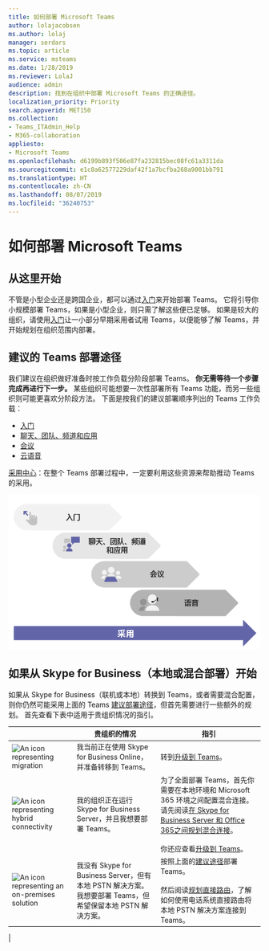 ```yaml
---
title: 如何部署 Microsoft Teams
author: lolajacobsen
ms.author: lolaj
manager: serdars
ms.topic: article
ms.service: msteams
ms.date: 1/28/2019
ms.reviewer: LolaJ
audience: admin
description: 找到在组织中部署 Microsoft Teams 的正确途径。
localization_priority: Priority
search.appverid: MET150
ms.collection:
- Teams_ITAdmin_Help
- M365-collaboration
appliesto:
- Microsoft Teams
ms.openlocfilehash: d6199b893f506e87fa232815bec08fc61a3311da
ms.sourcegitcommit: e1c8a62577229daf42f1a7bcfba268a9001bb791
ms.translationtype: HT
ms.contentlocale: zh-CN
ms.lasthandoff: 08/07/2019
ms.locfileid: "36240753"
---
```

# <a name="how-to-roll-out-microsoft-teams"></a>如何部署 Microsoft Teams

## <a name="start-here"></a>从这里开始
不管是小型企业还是跨国企业，都可以通过[入门](get-started-with-teams-quick-start.md)来开始部署 Teams。 它将引导你小规模部署 Teams，如果是小型企业，则只需了解这些便已足够。 如果是较大的组织，请使用[入门](get-started-with-teams-quick-start.md)让一小部分早期采用者试用 Teams，以便能够了解 Teams，并开始规划在组织范围内部署。 

## <a name="recommended-path-to-teams"></a>建议的 Teams 部署途径


我们建议在组织做好准备时按工作负载分阶段部署 Teams。 **你无需等待一个步骤完成再进行下一步。** 某些组织可能想要一次性部署所有 Teams 功能，而另一些组织则可能更喜欢分阶段方法。 下面是按我们的建议部署顺序列出的 Teams 工作负载：

- [入门](get-started-with-teams-quick-start.md)
- [聊天、团队、频道和应用](deploy-chat-teams-channels-microsoft-teams-landing-page.md)
- [会议](deploy-meetings-microsoft-teams-landing-page.md)
- [云语音](cloud-voice-landing-page.md)

[采用中心](adopt-microsoft-teams-landing-page.md)：在整个 Teams 部署过程中，一定要利用这些资源来帮助推动 Teams 的采用。

![说明 Teams 部署途径的图示](media/how-to-roll-out-teams-image1.png)


## <a name="if-youre-starting-from-skype-for-business-on-premises-or-hybrid-deployments"></a>如果从 Skype for Business（本地或混合部署）开始

如果从 Skype for Business（联机或本地）转换到 Teams，或者需要混合配置，则你仍然可能采用上面的 Teams [建议部署途径](#recommended-path-to-teams)，但首先需要进行一些额外的规划。 首先查看下表中适用于贵组织情况的指引。



|  |贵组织的情况|指引  |
|---------|---------|---------|
|<IMG src="https://docs.microsoft.com/en-us/office/media/icons/migration-blue.svg" alt="An icon representing migration" height="50" width="50">|我当前正在使用 Skype for Business Online，并准备转移到 Teams。 |转到[升级到 Teams](upgrade-start-here.md)。        |
|<IMG SRC="https://docs.microsoft.com/en-us/office/media/icons/hybrid-blue.svg" alt="An icon representing hybrid connectivity" height="50" width="50">|我的组织正在运行 Skype for Business Server，并且我想要部署 Teams。 |为了全面部署 Teams，首先你需要在本地环境和 Microsoft 365 环境之间配置混合连接。 请先阅读[在 Skype for Business Server 和 Office 365之间规划混合连接](https://docs.microsoft.com/skypeforbusiness/hybrid/plan-hybrid-connectivity)。 <br><br>你还应查看[升级到 Teams](upgrade-start-here.md)。    |
|<IMG src="https://docs.microsoft.com/en-us/office/media/icons/on-premises.svg" alt="An icon representing an on-premises solution" height="50" width="50">|我没有 Skype for Business Server，但有本地 PSTN 解决方案。 我想要部署 Teams，但希望保留本地 PSTN 解决方案。 |按照上面的[建议途径](#recommended-path-to-teams)部署 Teams。<br><br>然后阅读[规划直接路由](direct-routing-plan.md)，了解如何使用电话系统直接路由将本地 PSTN 解决方案连接到 Teams。|
|


